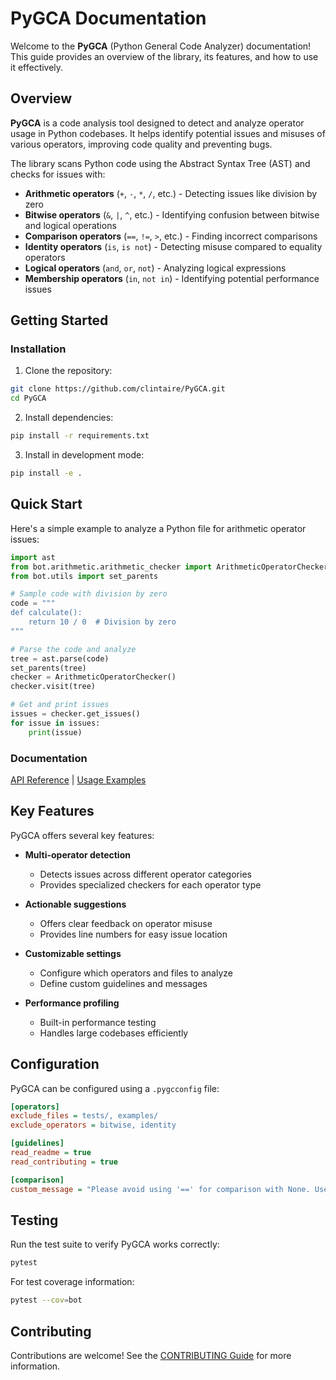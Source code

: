 # PyGCA Documentation

Welcome to the **PyGCA** (Python General Code Analyzer) documentation! This guide provides an overview of the library, its features, and how to use it effectively.

## Overview

**PyGCA** is a code analysis tool designed to detect and analyze operator usage in Python codebases. It helps identify potential issues and misuses of various operators, improving code quality and preventing bugs.

The library scans Python code using the Abstract Syntax Tree (AST) and checks for issues with:

- **Arithmetic operators** (`+`, `-`, `*`, `/`, etc.) - Detecting issues like division by zero
- **Bitwise operators** (`&`, `|`, `^`, etc.) - Identifying confusion between bitwise and logical operations
- **Comparison operators** (`==`, `!=`, `>`, etc.) - Finding incorrect comparisons
- **Identity operators** (`is`, `is not`) - Detecting misuse compared to equality operators
- **Logical operators** (`and`, `or`, `not`) - Analyzing logical expressions
- **Membership operators** (`in`, `not in`) - Identifying potential performance issues

## Getting Started

### Installation

1. Clone the repository:

```bash
git clone https://github.com/clintaire/PyGCA.git
cd PyGCA
```

2. Install dependencies:

```bash
pip install -r requirements.txt
```

3. Install in development mode:

```bash
pip install -e .
```

## Quick Start

Here's a simple example to analyze a Python file for arithmetic operator issues:

```python
import ast
from bot.arithmetic.arithmetic_checker import ArithmeticOperatorChecker
from bot.utils import set_parents

# Sample code with division by zero
code = """
def calculate():
    return 10 / 0  # Division by zero
"""

# Parse the code and analyze
tree = ast.parse(code)
set_parents(tree)
checker = ArithmeticOperatorChecker()
checker.visit(tree)

# Get and print issues
issues = checker.get_issues()
for issue in issues:
    print(issue)
```

### Documentation

[API Reference](api_reference.md) | [Usage Examples](examples.md)

## Key Features

PyGCA offers several key features:

- **Multi-operator detection**
  - Detects issues across different operator categories
  - Provides specialized checkers for each operator type

- **Actionable suggestions**
  - Offers clear feedback on operator misuse
  - Provides line numbers for easy issue location

- **Customizable settings**
  - Configure which operators and files to analyze
  - Define custom guidelines and messages

- **Performance profiling**
  - Built-in performance testing
  - Handles large codebases efficiently

## Configuration

PyGCA can be configured using a `.pygcconfig` file:

```ini
[operators]
exclude_files = tests/, examples/
exclude_operators = bitwise, identity

[guidelines]
read_readme = true
read_contributing = true

[comparison]
custom_message = "Please avoid using '==' for comparison with None. Use 'is' instead."
```

## Testing

Run the test suite to verify PyGCA works correctly:

```bash
pytest
```

For test coverage information:

```bash
pytest --cov=bot
```

## Contributing

Contributions are welcome! See the [CONTRIBUTING Guide](CONTRIBUTING.md) for more information.
